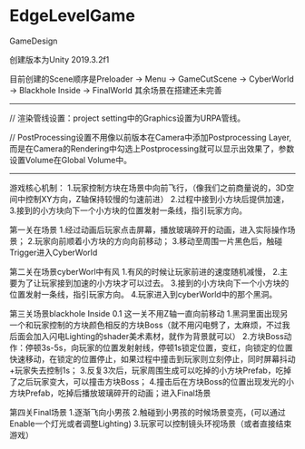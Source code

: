 # EdgeLevelGame
 GameDesign

创建版本为Unity 2019.3.2f1

目前创建的Scene顺序是Preloader -> Menu -> GameCutScene  -> CyberWorld  -> Blackhole Inside  -> FinalWorld
其余场景在搭建还未完善

----------------------------------------------------------------------------------------------------------------------------------------

// 渲染管线设置：project setting中的Graphics设置为URPA管线。

// PostProcessing设置不用像以前版本在Camera中添加Postprocessing Layer,而是在Camera的Rendering中勾选上Postprocessing就可以显示出效果了，参数设置Volume在Global Volume中。

----------------------------------------------------------------------------------------------------------------------------------------
游戏核心机制：
1.玩家控制方块在场景中向前飞行，（像我们之前商量说的，3D空间中控制XY方向，Z轴保持较慢的匀速前进）
2.过程中接到小方块后提供加速，
3.接到的小方块向下一个小方块的位置发射一条线，指引玩家方向。

第一关在场景
1.经过动画后玩家点击屏幕，播放玻璃碎开的动画，进入实际操作场景；
2.玩家向前顺着小方块的方向向前移动；
3.移动至周围一片黑色后，触碰Trigger进入CyberWorld

第二关在场景cyberWorl中有风
1.有风的时候让玩家前进的速度随机减慢，
2.主要为了让玩家接到加速的小方块才可以过去。
3.接到的小方块向下一个小方块的位置发射一条线，指引玩家方向。
4.玩家进入到cyberWorld中的那个黑洞。

第三关场景blackhole Inside
0.1 这一关不用Z轴一直向前移动
1.黑洞里面出现另一个和玩家控制的方块颜色相反的方块Boss（就不用闪电劈了，太麻烦，不过我后面会加入闪电Lighting的shader美术素材，就作为背景就可以）
2.方块Boss动作：停顿3s-5s，向玩家的位置发射射线，停顿1s锁定位置，变红，向锁定的位置快速移动，在锁定的位置停止，如果过程中撞击到玩家则立刻停止，同时屏幕抖动+玩家失去控制1s；
3.反复3次后，玩家周围生成可以吃掉的小方块Prefab，吃掉了之后玩家变大，可以撞击方块Boss；
4.撞击后在方块Boss的位置出现发光的小方块Prefab，吃掉后播放玻璃碎开的动画；进入Final场景

第四关Final场景
1.逐渐飞向小男孩
2.触碰到小男孩的时候场景变亮，(可以通过Enable一个灯光或者调整Lighting)
3.玩家可以控制镜头环视场景（或者直接结束游戏）
